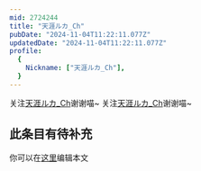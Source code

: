 ```yaml
---
mid: 2724244
title: "天涯ルカ_Ch"
pubDate: "2024-11-04T11:22:11.077Z"
updatedDate: "2024-11-04T11:22:11.077Z"
profile:
  {
    Nickname: ["天涯ルカ_Ch"],
  }
---
```


关注[天涯ルカ_Ch](https://space.bilibili.com/2724244)谢谢喵~ 关注[天涯ルカ_Ch](https://space.bilibili.com/2724244)谢谢喵~

## 此条目有待补充
你可以在[这里](https://github.com/Yuhanawa/VTuber.ICU-Content/edit/master/v/天涯ルカ_Ch/index.md)编辑本文

